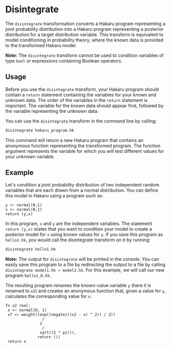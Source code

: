 # Disintegrate #

The `disintegrate` transformation converts a Hakaru program representing a joint probability distribution into a Hakaru program representing a posterior distribution for a 
target distribution variable. This transform is equivalent to model conditioning in probability theory, where the known data is provided to the transformed Hakaru model.

**Note:** The `disintegrate` transform cannot be used to condition variables of type `bool` or expressions containing Boolean operators.

## Usage ##

Before you use the `disintegrate` transform, your Hakaru program should contain a `return` statement containing the variables for your known and unknown data. The order of the
variables in the `return` statement is important. The variable for the known data should appear first, followed by the variable representing the unknown data.

You can use the `disintegrate` transform in the command line by calling:

````bash
disintegrate hakaru_program.hk
````

This command will return a new Hakaru program that contains an anonymous function representing the transformed program. The function argument represents the variable for which 
you will test different values for your unknown variable.

## Example ##

Let's condition a joint probability distribution of two independent random variables that are each drawn from a normal distribution. You can define this model in Hakaru using
a program such as:

````nohighlight
y <~ normal(0,1)
x <~ normal(θ,1)
return (y,x)
````

In this program, `x` and `y` are the independent variables. The statement `return (y,x)` states that you want to condition your model to create a posterior model for `x` using
known values for `y`. If you save this program as `hello1.hk`, you would call the disintegrate transform on it by running:

````bash
disintegrate hello1.hk
````

**Note:** The output for `disintegrate` will be printed in the console. You can easily save this program to a file by redirecting the output to a file by calling 
`disintegrate model1.hk > model2.hk`. For this example, we will call our new program `hello1_D.hk`.

The resulting program renames the known-value variable `y` (here it is renamed to `x2`) and creates an anonymous function that, given a value for `y`, calculates the 
corresponding value for `x`:

````nohighlight
fn x2 real: 
 x <~ normal(0, 1)
 x7 <~ weight((exp((negate(((x2 - x) ^ 2)) / 2))
                / 
               1
                / 
               sqrt((2 * pi))),
              return ())
 return x
````